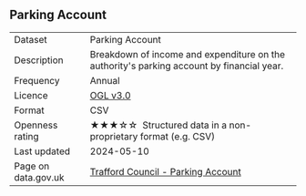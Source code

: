 ## Parking Account

<table>
<tr>
	<td>Dataset</td>
	<td>Parking Account</td>
</tr>
<tr>
	<td>Description</td>
	<td>Breakdown of income and expenditure on the authority's parking account by financial year.</td>
</tr>
<tr>
	<td>Frequency</td>
	<td>Annual</td>
</tr>
<tr>
	<td>Licence</td>
	<td><a href="http://www.nationalarchives.gov.uk/doc/open-government-licence/version/3/">OGL v3.0</a></td>
</tr>
<tr>
	<td>Format</td>
	<td>CSV</td>
</tr>
<tr>
	<td>Openness rating</td>
	<td>&#9733;&#9733;&#9733;&#9734;&#9734;&nbsp; Structured data in a non-proprietary format (e.g. CSV)</td>
</tr>
<tr>
	<td>Last updated</td>
	<td>2024-05-10</td>
</tr>
<tr>
	<td>Page on data.gov.uk</td>
	<td><a href="https://data.gov.uk/dataset/544a9a57-1574-49cd-a1d6-31c8956c8fd3/trafford-council-parking-account">Trafford Council - Parking Account</a></td>
</tr>
</table>
